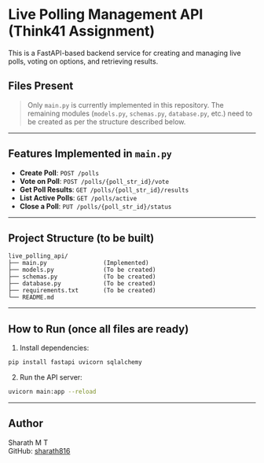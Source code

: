 # Live Polling Management API (Think41 Assignment)

This is a FastAPI-based backend service for creating and managing live polls, voting on options, and retrieving results.

##  Files Present

>  Only `main.py` is currently implemented in this repository. The remaining modules (`models.py`, `schemas.py`, `database.py`, etc.) need to be created as per the structure described below.

---

##  Features Implemented in `main.py`

- **Create Poll**: `POST /polls`
- **Vote on Poll**: `POST /polls/{poll_str_id}/vote`
- **Get Poll Results**: `GET /polls/{poll_str_id}/results`
- **List Active Polls**: `GET /polls/active`
- **Close a Poll**: `PUT /polls/{poll_str_id}/status`

---

##  Project Structure (to be built)

```
live_polling_api/
├── main.py                (Implemented)
├── models.py              (To be created)
├── schemas.py             (To be created)
├── database.py            (To be created)
├── requirements.txt       (To be created)
└── README.md             
```

---

##  How to Run (once all files are ready)

1. Install dependencies:
```bash
pip install fastapi uvicorn sqlalchemy
```

2. Run the API server:
```bash
uvicorn main:app --reload
```

---

##  Author

Sharath M T  
GitHub: [sharath816](https://github.com/sharath816)